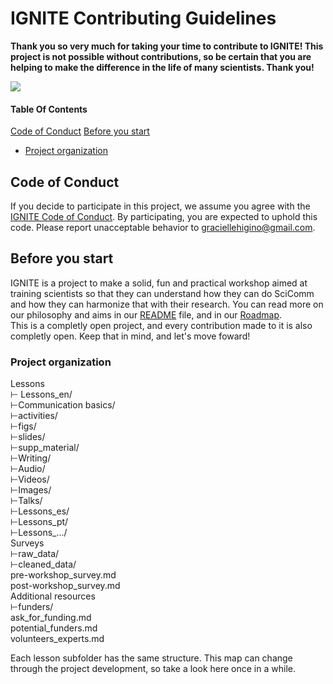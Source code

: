 # IGNITE Contributing Guidelines  

**Thank you so very much for taking your time to contribute to IGNITE! This project is not possible without contributions, so be certain that you are helping to make the difference in the life of many scientists. Thank you!**  

![](https://media.giphy.com/media/xUySTu7FXFYo6nXWWQ/giphy.gif)  

#### Table Of Contents

[Code of Conduct](#code-of-conduct)
[Before you start](#before-you-start)
* [Project organization](#project-organization)  


## Code of Conduct

If you decide to participate in this project, we assume you agree with the [IGNITE Code of Conduct](CODE_OF_CONDUCT.md). By participating, you are expected to uphold this code. Please report unacceptable behavior to [graciellehigino@gmail.com](mailto:graciellehigino@gmail.com).  

## Before you start  

IGNITE is a project to make a solid, fun and practical workshop aimed at training scientists so that they can understand how they can do SciComm and how they can harmonize that with their research. You can read more on our philosophy and aims in our [README](README.md) file, and in our [Roadmap](Roadmap.md).  
This is a completly open project, and every contribution made to it is also completly open. Keep that in mind, and let's move foward!  

### Project organization  

Lessons  
    ⊢ Lessons_en/  
    ⊢Communication basics/  
      ⊢activities/  
      ⊢figs/  
      ⊢slides/  
      ⊢supp_material/  
    ⊢Writing/  
    ⊢Audio/  
    ⊢Videos/  
    ⊢Images/  
    ⊢Talks/  
  ⊢Lessons_es/  
  ⊢Lessons_pt/  
  ⊢Lessons_.../  
Surveys  
  ⊢raw_data/  
  ⊢cleaned_data/  
  pre-workshop_survey.md  
  post-workshop_survey.md  
Additional resources  
  ⊢funders/  
   ask_for_funding.md  
   potential_funders.md  
  volunteers_experts.md  

Each lesson subfolder has the same structure. This map can change through the project development, so take a look here once in a while.  
